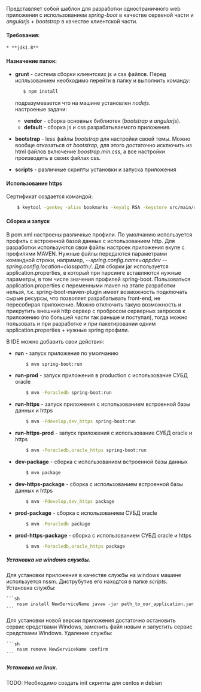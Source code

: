 Представляет собой шаблон для разработки одностраничного web приложения
с использованием *spring-boot* в качестве сервеной части и *angularjs* + *bootstrap* 
в качестве клиентской части.

#### Требования:
	* **jdk1.8**

#### Назначение папок:
* **grunt** - система сборки клиентских js и css файлов. Перед испльзованием необходимо
    перейти в папку и выполнить команду:
    
    ```sh                                                                        
       $ npm install                                                             
    ```                                                                          
    подразумевается что на машине установлен *nodejs*.                             
    настроеные задачи:                                                           
    * **vendor** - сборка основных библиотек (*bootstrap* и *angularjs*).                
    * **default** - сборка js и css разрабатываемого приложения.                     
* **bootstrap** - less файлы *bootstrap* для настройки своей темы. Можно вообще отказаться
    от *bootstrap*, для этого достаточно исключить из html файлов включение *boostrap.min.css*,
    а все настройки производить в своих файлах css. 
* **scripts** - различные скрипты установки и запуска приложения

#### Использование https
Сертификат создается командой:

```sh
	$ keytool -genkey -alias bookmarks -keyalg RSA -keystore src/main/resources/tomcat.keystore
```

#### Сборка и запуск
В pom.xml настроены различные профили. По умолчанию используется профиль с встроенной базой данных с использованием http.
Для разработки используются свои файлы настроек приложения вкупе с профилями MAVEN. Нужные файлы передаются параметрами
командной строки, например, _--spring.config.name=appdev --spring.config.location=classpath:/_.
Для сборки jar используется application.properties, в который при парсинге вставляются нужные параметры, в том числе
значения профилей spring-boot.
Пользоваться application.properties с переменными maven на этапе разработки нельзя, т.к. spring-boot-maven-plugin имеет возможность подключать
сырые ресурсы, что позволяет разрабатывать front-end, не пересобирая приложение. Можно отключить такую возможность и 
прикрутить внешний http сервер с пробросом серверных запросов к приложению (по большей части так раньше и поступал), тогда
можно пользовать и при разработке и при пакетировании одним application.properties + нужные spring профили.

В IDE можно добавить свои действия:
* **run** - запуск приложения по умолчанию

	```sh
		$ mvn spring-boot:run
	```

* **run-prod** - запуск приложения в production с использование СУБД oracle

	```sh
		$ mvn -Poracledb spring-boot:run
	```

* **run-https** - запуск приложения с использованием встроенной базы данных и https

	```sh
		$ mvn -Pdevelop,dev_https spring-boot:run
	```

* **run-https-prod** - запуск приложения с использование СУБД oracle и https

	```sh
		$ mvn -Poracledb,oracle_https spring-boot:run
	```

* **dev-package** - сборка с использованием встроенной базы данных

	```sh
		$ mvn package
	```

* **dev-https-package** - сборка с использованием встроенной базы данных и https

	```sh
		$ mvn -Pdevelop,dev_https package
	```

* **prod-package** - сборка с использованием СУБД oracle

	```sh
		$ mvn -Poracledb package
	```

* **prod-https-package** - сборка с использованием СУБД oracle и https

	```sh
		$ mvn -Poracledb,oracle_https package
	```

##### Установка на windows службы.
Для установки приложения в качестве службы на windows машине используется nssm. 
Диструбутив его находтся в папке _scripts_.
Установка службы:
	
	```sh
		nssm install NewServiceName javaw -jar path_to_our_application.jar
	```

Для установки новой версии приложения достаточно остановить сервис средствами Windows,
заменить файл новым и запустить сервис средствами Windows.
Удаление службы:

	```sh
		nssm remove NewServiceName confirm
	```

##### Установка на linux.
TODO: Необходимо создать init скрипты для centos и debian
